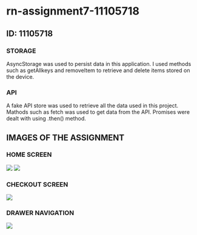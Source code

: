 # rn-assignment7-11105718
## ID: 11105718

### STORAGE 
AsyncStorage was used to persist data in this application.
I used methods such as getAllkeys and removeItem to retrieve and delete items stored on the device.

### API 
A fake API store was used to retrieve all the data used in this project. Mathods such as fetch was used to get data from the API.
Promises were dealt with using .then() method.

## IMAGES OF THE ASSIGNMENT

### HOME SCREEN
![](IMG_8227.PNG)
![](IMG_8228.PNG)

### CHECKOUT SCREEN
![](IMG_8231.PNG)

### DRAWER NAVIGATION
![](IMG_8232.PNG)


